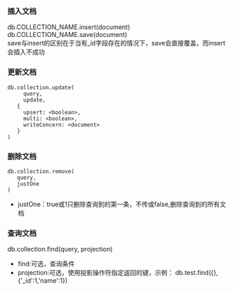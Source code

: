 ### 插入文档  
db.COLLECTION_NAME.insert(document)  
db.COLLECTION_NAME.save(document)  
save与insert的区别在于当有_id字段存在的情况下，save会直接覆盖，而insert会插入不成功

### 更新文档  
```
db.collection.update(
     query,  
     update,  
   {
     upsert: <boolean>,
     multi: <boolean>,
     writeConcern: <document>
   }
)
```

### 删除文档  
```
db.collection.remove(
   query,  
   justOne  
)
```

* justOne：true或1只删除查询到的第一条，不传或false,删除查询到的所有文档

### 查询文档
db.collection.find(query, projection)
* find:可选，查询条件
* projection:可选，使用投影操作符指定返回的键，示例：   db.test.find({},{'_id':1,'name':1})
